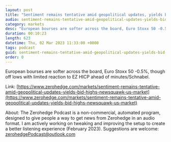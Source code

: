 ```yaml
---
layout: post
title: "Sentiment remains tentative amid geopolitical updates, yields bid but off highs - Newsquawk US Market Open"
audio: sentiment-remains-tentative-amid-geopolitical-updates-yields-bid-highs-newsquawk-us-market-0
category: markets
desc: "European bourses are softer across the board, Euro Stoxx 50 -0.5%, though off lows with limited reaction to EZ HICP ahead of minutes/Schnabel."
duration: 00:10:23
length: 623
datetime: Thu, 02 Mar 2023 11:33:00 +0000
tags: podcast
guid: sentiment-remains-tentative-amid-geopolitical-updates-yields-bid-highs-newsquawk-us-market-0
order: 0
---
```

European bourses are softer across the board, Euro Stoxx 50 -0.5%, though off lows with limited reaction to EZ HICP ahead of minutes/Schnabel.

Link: [https://www.zerohedge.com/markets/sentiment-remains-tentative-amid-geopolitical-updates-yields-bid-highs-newsquawk-us-market](https://www.zerohedge.com/markets/sentiment-remains-tentative-amid-geopolitical-updates-yields-bid-highs-newsquawk-us-market)

About: The Zerohedge Podcast is a non-commercial, automated program, designed to give people a way to get news from Zerohedge in an audio format.  I am actively working on tweaking and improving the setup to create a better listening experience (February 2023).  Suggestions are welcome: [zerohedgePodcast@outlook.com](mailto:zerohedgePodcast@outlook.com)